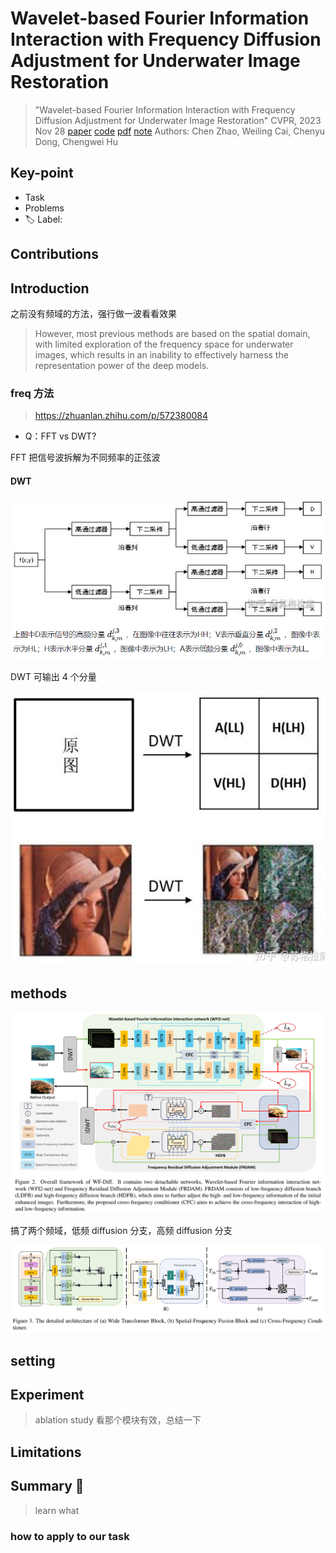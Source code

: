 # Wavelet-based Fourier Information Interaction with Frequency Diffusion Adjustment for Underwater Image Restoration

> "Wavelet-based Fourier Information Interaction with Frequency Diffusion Adjustment for Underwater Image Restoration" CVPR, 2023 Nov 28
> [paper](http://arxiv.org/abs/2311.16845v1) [code]() [pdf](./2023_11_CVPR_Wavelet-based-Fourier-Information-Interaction-with-Frequency-Diffusion-Adjustment-for-Underwater-Image-Restoration.pdf) [note](./2023_11_CVPR_Wavelet-based-Fourier-Information-Interaction-with-Frequency-Diffusion-Adjustment-for-Underwater-Image-Restoration_Note.md)
> Authors: Chen Zhao, Weiling Cai, Chenyu Dong, Chengwei Hu

## Key-point

- Task
- Problems
- :label: Label:

## Contributions

## Introduction

之前没有频域的方法，强行做一波看看效果

> However, most previous methods are based on the spatial domain, with limited exploration of the frequency space for underwater images, which results in an inability to effectively harness the representation power of the deep models.

### freq 方法

> https://zhuanlan.zhihu.com/p/572380084

- Q：FFT vs DWT?

FFT 把信号波拆解为不同频率的正弦波

#### DWT

![dwt_fig](docs/2023_11_CVPR_Wavelet-based-Fourier-Information-Interaction-with-Frequency-Diffusion-Adjustment-for-Underwater-Image-Restoration_Note/dwt_fig.png)

DWT 可输出 4 个分量

![dwt_4component](docs/2023_11_CVPR_Wavelet-based-Fourier-Information-Interaction-with-Frequency-Diffusion-Adjustment-for-Underwater-Image-Restoration_Note/dwt_4component.png)





## methods

![fig2](docs/2023_11_CVPR_Wavelet-based-Fourier-Information-Interaction-with-Frequency-Diffusion-Adjustment-for-Underwater-Image-Restoration_Note/fig2.png)

搞了两个频域，低频 diffusion 分支，高频 diffusion 分支



![fig3](docs/2023_11_CVPR_Wavelet-based-Fourier-Information-Interaction-with-Frequency-Diffusion-Adjustment-for-Underwater-Image-Restoration_Note/fig3.png)







## setting

## Experiment

> ablation study 看那个模块有效，总结一下

## Limitations

## Summary :star2:

> learn what

### how to apply to our task

